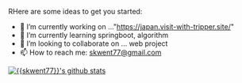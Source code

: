 RHere are some ideas to get you started:
- 🔭 I’m currently working on ..."https://japan.visit-with-tripper.site/"
- 🌱 I’m currently learning springboot, algorithm
- 👯 I’m looking to collaborate on ... web project
- 📫 How to reach me: skwent77@gmail.com


[![{{skwent77}}'s github stats](https://github-readme-stats.vercel.app/api?username={{skwent77}}&show_icons=true)](https://github.com/{{skwent77}})
